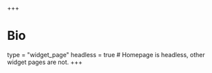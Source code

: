 +++
# Bio
type = "widget_page"
headless = true  # Homepage is headless, other widget pages are not.
+++